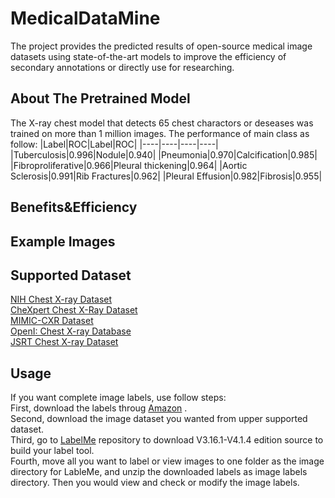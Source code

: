 # MedicalDataMine
The project provides the predicted results of open-source medical image datasets using state-of-the-art models to improve the efficiency of secondary annotations or directly use for researching.
  
## About The Pretrained Model
The X-ray chest model that detects 65 chest charactors or deseases was trained on more than 1 million images. The performance of main class as follow:
|Label|ROC|Label|ROC|
|----|----|----|----|
|Tuberculosis|0.996|Nodule|0.940|
|Pneumonia|0.970|Calcification|0.985|
|Fibroproliferative|0.966|Pleural thickening|0.964|
|Aortic Sclerosis|0.991|Rib Fractures|0.962|
|Pleural Effusion|0.982|Fibrosis|0.955|   

## Benefits&Efficiency
   
## Example Images

## Supported Dataset
[NIH Chest X-ray Dataset](https://nihcc.app.box.com/v/ChestXray-NIHCC)   
[CheXpert Chest X-Ray Dataset](https://stanfordmlgroup.github.io/competitions/chexpert/)   
[MIMIC-CXR Dataset](https://mimic.mit.edu/docs/iii/about/)   
[OpenI: Chest X-ray Database](https://openi.nlm.nih.gov/faq)   
[JSRT Chest X-ray Dataset](http://db.jsrt.or.jp/eng.php)   

## Usage
If you want complete image labels, use follow steps:   
First, download the labels throug [Amazon](https://www.amazon.com/?tag=amazusnavi-20&hvadid=616931945677&hvpos=&hvnetw=g&hvrand=9743093908080432574&hvpone=&hvptwo=&hvqmt=e&hvdev=c&hvdvcmdl=&hvlocint=&hvlocphy=21176&hvtargid=kwd-10573980&ref=pd_sl_7j18redljs_e&hydadcr=28883_14649097) .   
Second, download the image dataset you wanted from upper supported dataset.   
Third, go to [LabelMe](https://github.com/wkentaro/labelme/tree/v4.1.4) repository to download V3.16.1-V4.1.4 edition source to build your label tool.   
Fourth, move all you want to label or view images to one folder as the image directory for LableMe, and unzip the downloaded labels as image labels directory. Then you would view and check or modify the image labels.   
